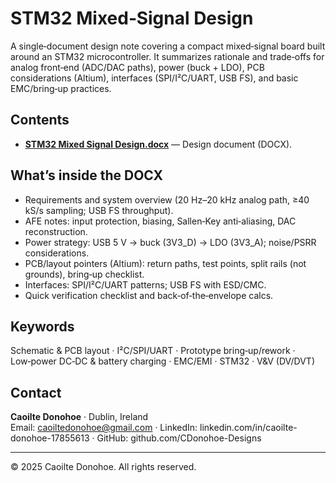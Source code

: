 # STM32 Mixed‑Signal Design

A single‑document design note covering a compact mixed‑signal board built around an STM32 microcontroller. It summarizes rationale and trade‑offs for analog front‑end (ADC/DAC paths), power (buck + LDO), PCB considerations (Altium), interfaces (SPI/I²C/UART, USB FS), and basic EMC/bring‑up practices.

## Contents
- **[STM32 Mixed Signal Design.docx](./STM32%20Mixed%20Signal%20Design.docx)** — Design document (DOCX).

## What’s inside the DOCX
- Requirements and system overview (20 Hz–20 kHz analog path, ≥40 kS/s sampling; USB FS throughput).  
- AFE notes: input protection, biasing, Sallen‑Key anti‑aliasing, DAC reconstruction.  
- Power strategy: USB 5 V → buck (3V3_D) → LDO (3V3_A); noise/PSRR considerations.  
- PCB/layout pointers (Altium): return paths, test points, split rails (not grounds), bring‑up checklist.  
- Interfaces: SPI/I²C/UART patterns; USB FS with ESD/CMC.  
- Quick verification checklist and back‑of‑the‑envelope calcs.

## Keywords 
Schematic & PCB layout · I²C/SPI/UART · Prototype bring‑up/rework · Low‑power DC‑DC & battery charging · EMC/EMI · STM32 · V&V (DV/DVT)


## Contact
**Caoilte Donohoe** · Dublin, Ireland  
Email: caoiltedonohoe@gmail.com · LinkedIn: linkedin.com/in/caoilte-donohoe-17855613 · GitHub: github.com/CDonohoe-Designs

---
© 2025 Caoilte Donohoe. All rights reserved.
